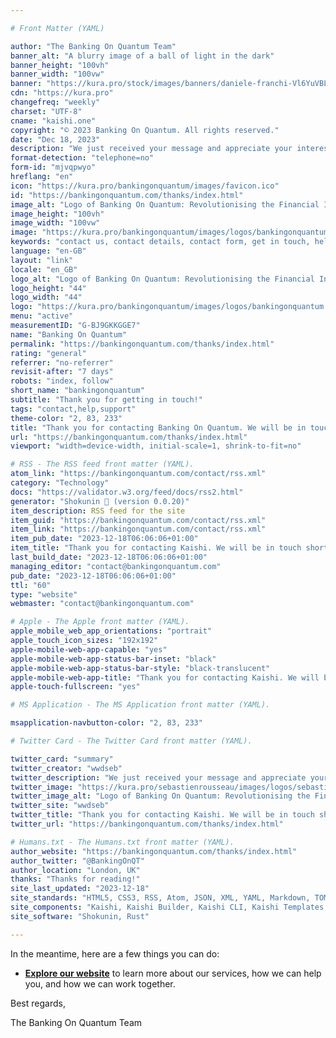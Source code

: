 ```yaml
---

# Front Matter (YAML)

author: "The Banking On Quantum Team"
banner_alt: "A blurry image of a ball of light in the dark"
banner_height: "100vh"
banner_width: "100vw"
banner: "https://kura.pro/stock/images/banners/daniele-franchi-Vl6YuVBLEys.webp"
cdn: "https://kura.pro"
changefreq: "weekly"
charset: "UTF-8"
cname: "kaishi.one"
copyright: "© 2023 Banking On Quantum. All rights reserved."
date: "Dec 18, 2023"
description: "We just received your message and appreciate your interest and query. We are working on your request and will get in touch as soon as possible."
format-detection: "telephone=no"
form-id: "mjvqpwyo"
hreflang: "en"
icon: "https://kura.pro/bankingonquantum/images/favicon.ico"
id: "https://bankingonquantum.com/thanks/index.html"
image_alt: "Logo of Banking On Quantum: Revolutionising the Financial Industry with Quantum Computing"
image_height: "100vh"
image_width: "100vw"
image: "https://kura.pro/bankingonquantum/images/logos/bankingonquantum.webp"
keywords: "contact us, contact details, contact form, get in touch, help center, reach out, technical support"
language: "en-GB"
layout: "link"
locale: "en_GB"
logo_alt: "Logo of Banking On Quantum: Revolutionising the Financial Industry with Quantum Computing"
logo_height: "44"
logo_width: "44"
logo: "https://kura.pro/bankingonquantum/images/logos/bankingonquantum.webp"
menu: "active"
measurementID: "G-BJ9GKKGGE7"
name: "Banking On Quantum"
permalink: "https://bankingonquantum.com/thanks/index.html"
rating: "general"
referrer: "no-referrer"
revisit-after: "7 days"
robots: "index, follow"
short_name: "bankingonquantum"
subtitle: "Thank you for getting in touch!"
tags: "contact,help,support"
theme-color: "2, 83, 233"
title: "Thank you for contacting Banking On Quantum. We will be in touch shortly."
url: "https://bankingonquantum.com/thanks/index.html"
viewport: "width=device-width, initial-scale=1, shrink-to-fit=no"

# RSS - The RSS feed front matter (YAML).
atom_link: "https://bankingonquantum.com/contact/rss.xml"
category: "Technology"
docs: "https://validator.w3.org/feed/docs/rss2.html"
generator: "Shokunin 🦀 (version 0.0.20)"
item_description: RSS feed for the site
item_guid: "https://bankingonquantum.com/contact/rss.xml"
item_link: "https://bankingonquantum.com/contact/rss.xml"
item_pub_date: "2023-12-18T06:06:06+01:00"
item_title: "Thank you for contacting Kaishi. We will be in touch shortly."
last_build_date: "2023-12-18T06:06:06+01:00"
managing_editor: "contact@bankingonquantum.com"
pub_date: "2023-12-18T06:06:06+01:00"
ttl: "60"
type: "website"
webmaster: "contact@bankingonquantum.com"

# Apple - The Apple front matter (YAML).
apple_mobile_web_app_orientations: "portrait"
apple_touch_icon_sizes: "192x192"
apple-mobile-web-app-capable: "yes"
apple-mobile-web-app-status-bar-inset: "black"
apple-mobile-web-app-status-bar-style: "black-translucent"
apple-mobile-web-app-title: "Thank you for contacting Kaishi. We will be in touch shortly."
apple-touch-fullscreen: "yes"

# MS Application - The MS Application front matter (YAML).

msapplication-navbutton-color: "2, 83, 233"

# Twitter Card - The Twitter Card front matter (YAML).

twitter_card: "summary"
twitter_creator: "wwdseb"
twitter_description: "We just received your message and appreciate your interest and query. We are working on your request and will get in touch as soon as possible."
twitter_image: "https://kura.pro/sebastienrousseau/images/logos/sebastienrousseau.webp"
twitter_image_alt: "Logo of Banking On Quantum: Revolutionising the Financial Industry with Quantum Computing"
twitter_site: "wwdseb"
twitter_title: "Thank you for contacting Kaishi. We will be in touch shortly."
twitter_url: "https://bankingonquantum.com/thanks/index.html"

# Humans.txt - The Humans.txt front matter (YAML).
author_website: "https://bankingonquantum.com/thanks/index.html"
author_twitter: "@BankingOnQT"
author_location: "London, UK"
thanks: "Thanks for reading!"
site_last_updated: "2023-12-18"
site_standards: "HTML5, CSS3, RSS, Atom, JSON, XML, YAML, Markdown, TOML"
site_components: "Kaishi, Kaishi Builder, Kaishi CLI, Kaishi Templates, Kaishi Themes"
site_software: "Shokunin, Rust"

---
```


In the meantime, here are a few things you can do:

- [**Explore our website**](/) to learn more about our services, how we can
  help you, and how we can work together.

Best regards,

The Banking On Quantum Team
